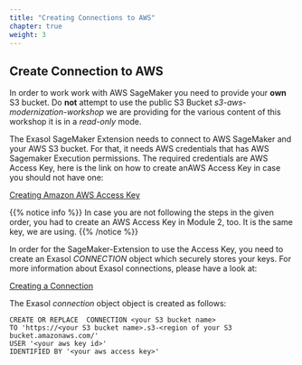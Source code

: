 ```yaml
---
title: "Creating Connections to AWS"
chapter: true
weight: 3 
---
```


## Create Connection to AWS


In order to work work with AWS SageMaker you need to provide your **own** S3 bucket. Do **not** attempt to use the public S3 Bucket _s3-aws-modernization-workshop_ we are providing for the various content of this workshop it is in a _read-only_ mode. 

The Exasol SageMaker Extension needs to connect to AWS SageMaker and your AWS S3 bucket. For that, it needs AWS credentials that has AWS Sagemaker Execution permissions. The required credentials are AWS Access Key, here is the link on how to create anAWS Access Key in case you should not have one:

[Creating Amazon AWS Access Key](https://docs.aws.amazon.com/IAM/latest/UserGuide/id_credentials_access-keys.html?icmpid=docs_iam_console#Using_CreateAccessKey)

{{% notice info %}}
In case you are not following the steps in the given order, you had to create an AWS Access Key in Module 2, too. It is the same key, we are using.
{{% /notice %}}

In order for the SageMaker-Extension to use the Access Key, you need to create an Exasol _CONNECTION_ object which securely stores your keys. 
For more information about Exasol connections, please have a look at:

[Creating a Connection](https://docs.exasol.com/db/latest/sql/create_connection.htm)


The Exasol _connection_ object object is created as follows:

	CREATE OR REPLACE  CONNECTION <your S3 bucket name>
    TO 'https://<your S3 bucket name>.s3-<region of your S3 bucket.amazonaws.com/'
    USER '<your aws key id>'
    IDENTIFIED BY '<your aws access key>'